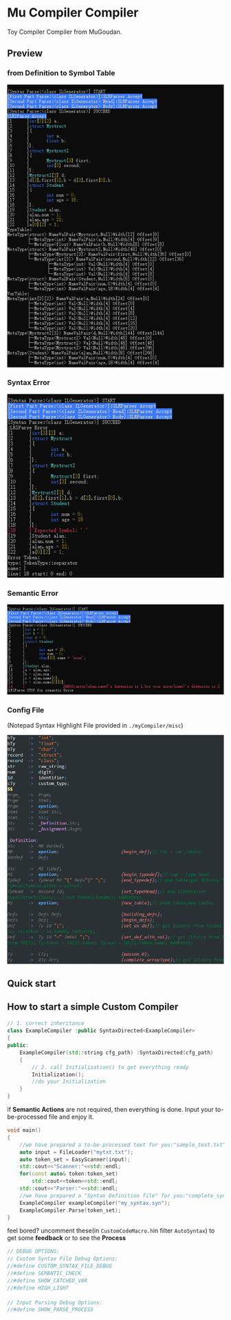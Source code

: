 # Mu Compiler Compiler

Toy Compiler Compiler from MuGoudan.

## Preview

### from Definition to Symbol Table

![success](.\pic\success.png)

### Syntax Error

![syntax_error](.\pic\syntax_error.png)

### Semantic Error

![semantic_error](.\pic\semantic_error.png)

### Config File

(Notepad Syntax Highlight File provided in `./myCompiler/misc`)

![config](.\pic\config.png)

## Quick start

## How to start a simple Custom Compiler

```cpp
// 1. correct inheritance
class ExampleCompiler :public SyntaxDirected<ExampleCompiler>
{
public:
	ExampleCompiler(std::string cfg_path) :SyntaxDirected(cfg_path)
	{
        // 2. call Initialization() to get everything ready
		Initialization();
        //do your Initialization
	}
}
```

if **Semantic Actions** are not required, then everything is done. Input your to-be-processed file and enjoy it.

```cpp
void main()
{
    //we have prepared a to-be-processed text for you:"sample_test.txt"
    auto input = FileLoader("mytxt.txt");
	auto token_set = EasyScanner(input);
    std::cout<<"Scanner:"<<std::endl;
    for(const auto& token:token_set)
    	std::cout<<token<<std::endl;
    std::cout<<"Parser:"<<std::endl;
    //we have prepared a "Syntax Definition file" for you:"complete_syntax.syn"
	ExampleCompiler exampleCompiler("my_syntax.syn");
	ExampleCompiler.Parse(token_set);
}
```

feel bored? uncomment these(in `CustomCodeMacro.h`in filter `AutoSyntax`) to get some **feedback** or to see the **Process**

```cpp
// DEBUG OPTIONS:
// Custom Syntax File Debug Options:
//#define CUSTOM_SYNTAX_FILE_DEBUG
//#define SEMANTIC_CHECK
//#define SHOW_CATCHED_VAR
//#define HIGH_LIGHT

// Input Parsing Debug Options:
//#define SHOW_PARSE_PROCESS
```

